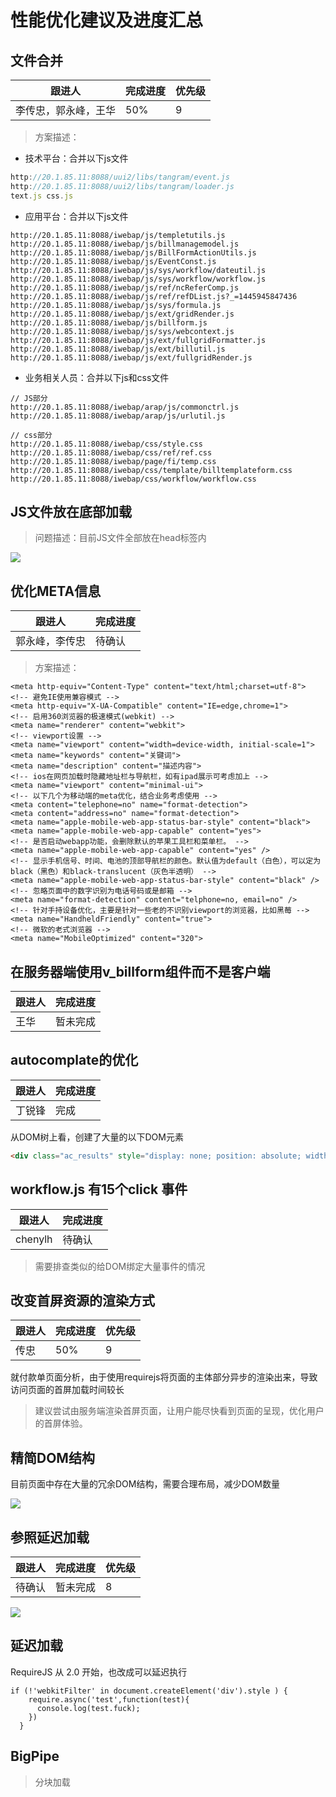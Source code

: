 # 性能优化建议及进度汇总

## 文件合并

|跟进人|完成进度|优先级|
|---|---|--|
|李传忠，郭永峰，王华|50%|9|

> 方案描述：

- 技术平台：合并以下js文件
```javascript
http://20.1.85.11:8088/uui2/libs/tangram/event.js
http://20.1.85.11:8088/uui2/libs/tangram/loader.js
text.js css.js
```

- 应用平台：合并以下js文件
```
http://20.1.85.11:8088/iwebap/js/templetutils.js
http://20.1.85.11:8088/iwebap/js/billmanagemodel.js
http://20.1.85.11:8088/iwebap/js/BillFormActionUtils.js
http://20.1.85.11:8088/iwebap/js/EventConst.js
http://20.1.85.11:8088/iwebap/js/sys/workflow/dateutil.js
http://20.1.85.11:8088/iwebap/js/sys/workflow/workflow.js
http://20.1.85.11:8088/iwebap/js/ref/ncReferComp.js
http://20.1.85.11:8088/iwebap/js/ref/refDList.js?_=1445945847436
http://20.1.85.11:8088/iwebap/js/sys/formula.js
http://20.1.85.11:8088/iwebap/js/ext/gridRender.js
http://20.1.85.11:8088/iwebap/js/billform.js
http://20.1.85.11:8088/iwebap/js/sys/webcontext.js
http://20.1.85.11:8088/iwebap/js/ext/fullgridFormatter.js
http://20.1.85.11:8088/iwebap/js/ext/billutil.js
http://20.1.85.11:8088/iwebap/js/ext/fullgridRender.js
```

- 业务相关人员：合并以下js和css文件

```
// JS部分
http://20.1.85.11:8088/iwebap/arap/js/commonctrl.js
http://20.1.85.11:8088/iwebap/arap/js/urlutil.js

// css部分
http://20.1.85.11:8088/iwebap/css/style.css
http://20.1.85.11:8088/iwebap/css/ref/ref.css
http://20.1.85.11:8088/iwebap/page/fi/temp.css
http://20.1.85.11:8088/iwebap/css/template/billtemplateform.css
http://20.1.85.11:8088/iwebap/css/workflow/workflow.css
```

## JS文件放在底部加载

> 问题描述：目前JS文件全部放在head标签内

![](/img/js.png)

## 优化META信息

|跟进人|完成进度|
|---|---|
|郭永峰，李传忠|待确认|

> 方案描述：

```
<meta http-equiv="Content-Type" content="text/html;charset=utf-8">
<!-- 避免IE使用兼容模式 -->
<meta http-equiv="X-UA-Compatible" content="IE=edge,chrome=1">
<!-- 启用360浏览器的极速模式(webkit) -->
<meta name="renderer" content="webkit">
<!-- viewport设置 -->
<meta name="viewport" content="width=device-width, initial-scale=1">
<meta name="keywords" content="关键词">
<meta name="description" content="描述内容">
<!-- ios在网页加载时隐藏地址栏与导航栏，如有ipad展示可考虑加上 -->
<meta name="viewport" content="minimal-ui">
<!-- 以下几个为移动端的meta优化，结合业务考虑使用 -->
<meta content="telephone=no" name="format-detection">
<meta content="address=no" name="format-detection">
<meta name="apple-mobile-web-app-status-bar-style" content="black">
<meta name="apple-mobile-web-app-capable" content="yes">
<!-- 是否启动webapp功能，会删除默认的苹果工具栏和菜单栏。 -->
<meta name="apple-mobile-web-app-capable" content="yes" />
<!-- 显示手机信号、时间、电池的顶部导航栏的颜色。默认值为default（白色），可以定为black（黑色）和black-translucent（灰色半透明） -->
<meta name="apple-mobile-web-app-status-bar-style" content="black" />
<!-- 忽略页面中的数字识别为电话号码或是邮箱 -->
<meta name="format-detection" content="telphone=no, email=no" />
<!-- 针对手持设备优化，主要是针对一些老的不识别viewport的浏览器，比如黑莓 -->
<meta name="HandheldFriendly" content="true">
<!-- 微软的老式浏览器 -->
<meta name="MobileOptimized" content="320">

```

## 在服务器端使用v_billform组件而不是客户端

|跟进人|完成进度|
|---|---|
|王华|暂未完成|

## autocomplate的优化

|跟进人|完成进度|
|---|---|
|丁锐锋|完成|

从DOM树上看，创建了大量的以下DOM元素

```html
<div class="ac_results" style="display: none; position: absolute; width: 180px;"></div>
```
## workflow.js 有15个click 事件

|跟进人|完成进度|
|---|---|
|chenylh|待确认|

> 需要排查类似的给DOM绑定大量事件的情况

## 改变首屏资源的渲染方式

|跟进人|完成进度|优先级|
|---|---|---|
|传忠|50%|9|

就付款单页面分析，由于使用requirejs将页面的主体部分异步的渲染出来，导致访问页面的首屏加载时间较长

> 建议尝试由服务端渲染首屏页面，让用户能尽快看到页面的呈现，优化用户的首屏体验。

## 精简DOM结构

目前页面中存在大量的冗余DOM结构，需要合理布局，减少DOM数量

![](/img/dom.png)

## 参照延迟加载

|跟进人|完成进度|优先级|
|---|---|---|
|待确认|暂未完成|8|

![](/img/modal.png)

## 延迟加载

RequireJS 从 2.0 开始，也改成可以延迟执行

```
if (!'webkitFilter' in document.createElement('div').style ) {
    require.async('test',function(test){
      console.log(test.fuck);
    })
  }
```

## BigPipe

> 分块加载
